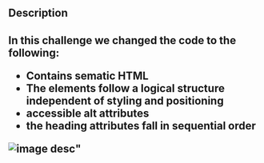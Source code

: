 


<title>Horiseon New Code</title>



<h2> Description <h2> 
<p> In this challenge we changed the code to the following: <p>

<ul> 
 <li>  Contains sematic HTML </li>
 <li>  The elements follow a logical structure independent of styling and positioning </li>
 <li> accessible alt attributes </li>
 <li> the heading attributes fall in sequential order </li>
</ul>

![image desc](./assets/images/01-html-css-git-homework-demo.png01-html-css-git-homework-demo.png)"